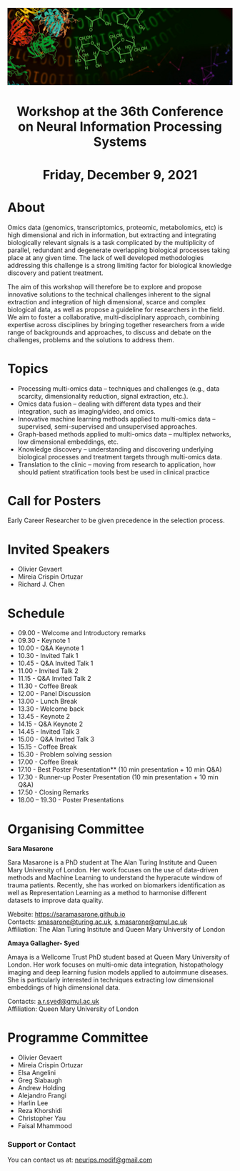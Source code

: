 ![multiomics](MicrosoftTeams-image.png)
# <center>Workshop at the 36th Conference on Neural Information Processing Systems</center>
# <center>Friday, December 9, 2021</center>

# About

Omics data (genomics, transcriptomics, proteomic, metabolomics, etc) is high dimensional and rich in information, but extracting and integrating biologically relevant signals is a task complicated by the multiplicity of parallel, redundant and degenerate overlapping biological processes taking place at any given time. The lack of well developed methodologies addressing this challenge is a strong limiting factor for biological knowledge discovery and patient treatment. 

The aim of this workshop will therefore be to explore and propose innovative solutions to the technical challenges inherent to the signal extraction and integration of high dimensional, scarce and complex biological data, as well as propose a guideline for researchers in the field. We aim to foster a collaborative, multi-disciplinary approach, combining expertise across disciplines by bringing together researchers from a wide range of backgrounds and approaches, to discuss and debate on the challenges, problems and the solutions to address them. 

# Topics

- Processing multi-omics data – techniques and challenges (e.g., data scarcity, dimensionality reduction, signal extraction, etc.).
- Omics data fusion – dealing with different data types and their integration, such as imaging/video, and omics.
- Innovative machine learning methods applied to multi-omics data – supervised, semi-supervised and unsupervised approaches.
- Graph-based methods applied to multi-omics data   – multiplex networks, low dimensional embeddings, etc. 
- Knowledge discovery – understanding and discovering underlying biological processes and treatment targets through multi-omics data.
- Translation to the clinic – moving from research to application, how should patient stratification tools best be used in clinical practice

# Call for Posters

Early Career Researcher to be given precedence in the selection process.

# Invited Speakers

- Olivier Gevaert
- Mireia Crispin Ortuzar
- Richard J. Chen

# Schedule

- 09.00 - Welcome and Introductory remarks
- 09.30 - Keynote 1
- 10.00 - Q&A Keynote 1
- 10.30 - Invited Talk 1
- 10.45 - Q&A Invited Talk 1
- 11.00 - Invited Talk 2
- 11.15 - Q&A Invited Talk 2
- 11.30 - Coffee Break
- 12.00 - Panel Discussion
- 13.00 - Lunch Break
- 13.30 - Welcome back
- 13.45 - Keynote 2
- 14.15 - Q&A Keynote 2
- 14.45 - Invited Talk 3 
- 15.00 - Q&A Invited Talk 3
- 15.15 - Coffee Break
- 15.30 - Problem solving session
- 17.00 - Coffee Break
- 17.10 - Best Poster Presentation** (10 min presentation + 10 min Q&A)
- 17.30 - Runner-up Poster Presentation (10 min presentation + 10 min Q&A)
- 17.50 - Closing Remarks
- 18.00 – 19.30 - Poster Presentations

# Organising Committee

**Sara Masarone** 

Sara Masarone is a PhD student at The Alan Turing Institute and Queen Mary University of London. Her work focuses on the use of data-driven methods and Machine Learning to understand the hyperacute window of trauma patients. Recently, she has worked on biomarkers identification as well as Representation Learning as a method to harmonise different datasets to improve data quality. 

Website: https://saramasarone.github.io \
Contacts: smasarone@turing.ac.uk, s.masarone@qmul.ac.uk \
Affiliation: The Alan Turing Institute and Queen Mary University of London


**Amaya Gallagher- Syed** 

Amaya is a Wellcome Trust PhD student based at Queen Mary University of London. Her work focuses on multi-omic data integration, histopathology imaging and deep learning fusion models applied to autoimmune diseases. She is particularly interested in techniques extracting low dimensional embeddings of high dimensional data. 
 
Contacts: a.r.syed@qmul.ac.uk \
Affiliation: Queen Mary University of London 


# Programme Committee

- Olivier Gevaert
- Mireia Crispin Ortuzar
- Elsa Angelini
- Greg Slabaugh
- Andrew Holding
- Alejandro Frangi
- Harlin Lee
- Reza Khorshidi
- Christopher Yau
- Faisal Mhammood


### Support or Contact
You can contact us at: neurips.modif@gmail.com 
